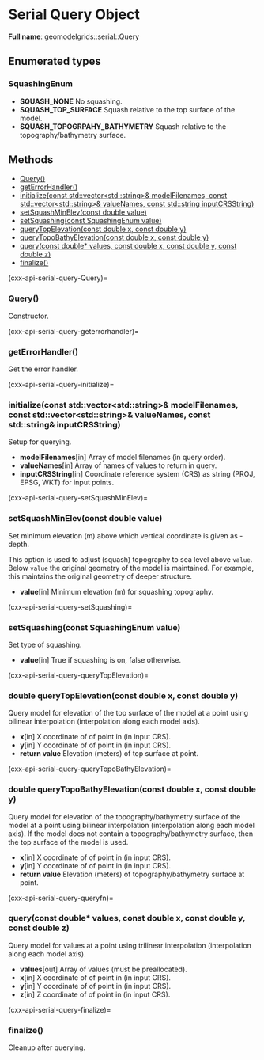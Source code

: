 # Serial Query Object 

**Full name**: geomodelgrids::serial::Query

## Enumerated types

### SquashingEnum

- **SQUASH_NONE** No squashing.
- **SQUASH_TOP_SURFACE** Squash relative to the top surface of the model.
- **SQUASH_TOPOGRPAHY_BATHYMETRY** Squash relative to the topography/bathymetry surface.

## Methods

+ [Query()](cxx-api-serial-query-Query)
+ [getErrorHandler()](cxx-api-serial-query-getErrorHandler)
+ [initialize(const std::vector\<std::string\>& modelFilenames, const std::vector\<std::string\>& valueNames, const std::string inputCRSString)](cxx-api-serial-query-initialize)
+ [setSquashMinElev(const double value)](cxx-api-serial-query-setSquashMinElev)
+ [setSquashing(const SquashingEnum value)](cxx-api-serial-query-setSquashing)
+ [queryTopElevation(const double x, const double y)](cxx-api-serial-query-queryTopElevation)
+ [queryTopoBathyElevation(const double x, const double y)](cxx-api-serial-query-queryTopoBathyElevation)
+ [query(const double* values, const double x, const double y, const double z)](cxx-api-serial-query-queryfn)
+ [finalize()](cxx-api-serial-query-finalize)

(cxx-api-serial-query-Query)=
### Query()

Constructor.

(cxx-api-serial-query-geterrorhandler)=
### getErrorHandler()

Get the error handler.

(cxx-api-serial-query-initialize)=
### initialize(const std::vector\<std::string\>& modelFilenames, const std::vector\<std::string\>& valueNames, const std::string& inputCRSString)

Setup for querying.

* **modelFilenames**[in] Array of model filenames (in query order).
* **valueNames**[in] Array of names of values to return in query.
* **inputCRSString**[in] Coordinate reference system (CRS) as string (PROJ, EPSG, WKT) for input points.

(cxx-api-serial-query-setSquashMinElev)=
### setSquashMinElev(const double value)

Set minimum elevation (m) above which vertical coordinate is given as -depth.

This option is used to adjust (squash) topography to sea level above `value`. Below `value` the original geometry of the model is maintained. For example, this maintains the original geometry of deeper structure.

* **value**[in] Minimum elevation (m) for squashing topography.

(cxx-api-serial-query-setSquashing)=
### setSquashing(const SquashingEnum value)

Set type of squashing.

* **value**[in] True if squashing is on, false otherwise.

(cxx-api-serial-query-queryTopElevation)=
### double queryTopElevation(const double x, const double y)

Query model for elevation of the top surface of the model at a point using bilinear interpolation (interpolation along each model axis).

* **x**[in] X coordinate of of point in (in input CRS).
* **y**[in] Y coordinate of of point in (in input CRS).
* **return value** Elevation (meters) of top surface at point.

(cxx-api-serial-query-queryTopoBathyElevation)=
### double queryTopoBathyElevation(const double x, const double y)

Query model for elevation of the topography/bathymetry surface of the model at a point using bilinear interpolation (interpolation along each model axis). If the model does not contain a topography/bathymetry surface, then the top surface of the model is used.

* **x**[in] X coordinate of of point in (in input CRS).
* **y**[in] Y coordinate of of point in (in input CRS).
* **return value** Elevation (meters) of topography/bathymetry surface at point.

(cxx-api-serial-query-queryfn)=
### query(const double* values, const double x, const double y, const double z)

Query model for values at a point using trilinear interpolation (interpolation along each model axis).

* **values**[out] Array of values (must be preallocated).
* **x**[in] X coordinate of of point in (in input CRS).
* **y**[in] Y coordinate of of point in (in input CRS).
* **z**[in] Z coordinate of of point in (in input CRS).

(cxx-api-serial-query-finalize)=
### finalize()

Cleanup after querying.
